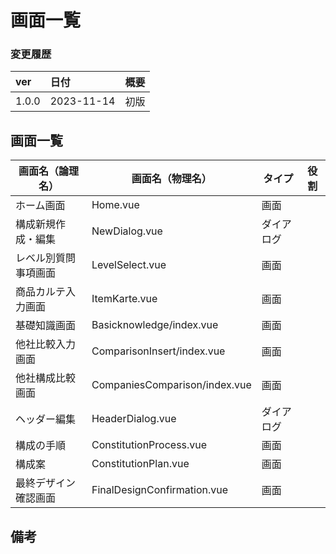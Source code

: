 # 画面一覧

### 変更履歴

| ver   | 日付       | 概要 |
| :---- | :--------- | :--- |
| 1.0.0 | 2023-11-14 | 初版 |

## 画面一覧

| 画面名（論理名）     | 画面名（物理名）              | タイプ     | 役割 |
| -------------------- | ----------------------------- | ---------- | ---- |
| ホーム画面           | Home.vue                      | 画面       |      |
| 構成新規作成・編集   | NewDialog.vue                 | ダイアログ |      |
| レベル別質問事項画面 | LevelSelect.vue               | 画面       |      |
| 商品カルテ入力画面   | ItemKarte.vue                 | 画面       |      |
| 基礎知識画面         | Basicknowledge/index.vue      | 画面       |      |
| 他社比較入力画面     | ComparisonInsert/index.vue    | 画面       |      |
| 他社構成比較画面     | CompaniesComparison/index.vue | 画面       |      |
| ヘッダー編集         | HeaderDialog.vue              | ダイアログ |      |
| 構成の手順           | ConstitutionProcess.vue       | 画面       |      |
| 構成案               | ConstitutionPlan.vue          | 画面       |      |
| 最終デザイン確認画面 | FinalDesignConfirmation.vue   | 画面       |      |

## 備考

